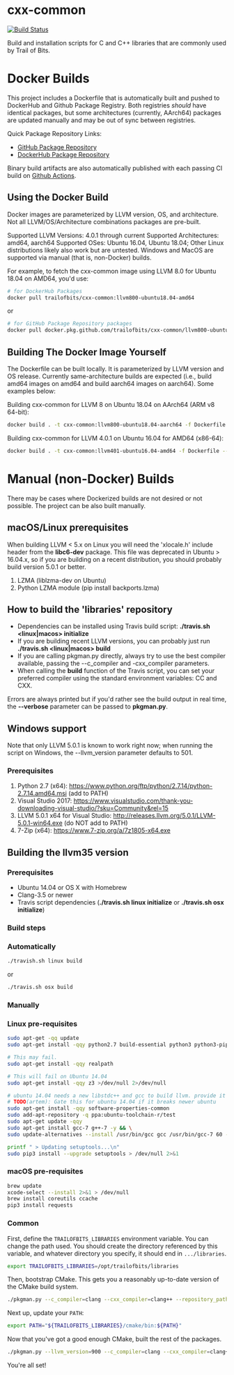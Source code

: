 # cxx-common

[![Build Status](https://img.shields.io/github/workflow/status/trailofbits/cxx-common/CI%20CD/master)](https://github.com/trailofbits/cxx-common/actions?query=workflow%3A%22CI%20CD%22)

Build and installation scripts for C and C++ libraries that are commonly used by Trail of Bits.

# Docker Builds

This project includes a Dockerfile that is automatically built and pushed to DockerHub and Github Package Registry. Both registries *should* have identical packages, but some architectures (currently, AArch64) packages are updated manually and may be out of sync between registries.

Quick Package Repository Links:
* [GitHub Package Repository](https://github.com/trailofbits/cxx-common/packages)
* [DockerHub Package Repository](https://hub.docker.com/r/trailofbits/cxx-common/tags)

Binary build artifacts are also automatically published with each passing CI build on [Github Actions](https://github.com/trailofbits/cxx-common/actions).

## Using the Docker Build

Docker images are parameterized by LLVM version, OS, and architecture. Not all LLVM/OS/Architecture combinations packages are pre-built.

Supported LLVM Versions: 4.0.1 through current
Supported Architectures: amd64, aarch64
Supported OSes: Ubuntu 16.04, Ubuntu 18.04; Other Linux distributions likely also work but are untested. Windows and MacOS are supported via manual (that is, non-Docker) builds.

For example, to fetch the cxx-common image using LLVM 8.0 for Ubuntu 18.04 on AMD64, you'd use:

```sh
# for DockerHub Packages
docker pull trailofbits/cxx-common:llvm800-ubuntu18.04-amd64
```

or
```sh
# for GitHub Package Repository packages
docker pull docker.pkg.github.com/trailofbits/cxx-common/llvm800-ubuntu18.04-amd64:latest
```

## Building The Docker Image Yourself

The Dockerfile can be built locally. It is parameterized by LLVM version and OS release. Currently same-architecture builds are expected (i.e., build amd64 images on amd64 and build aarch64 images on aarch64). Some examples below:

Building cxx-common for LLVM 8 on Ubuntu 18.04 on AArch64 (ARM v8 64-bit):
```sh
docker build . -t cxx-common:llvm800-ubuntu18.04-aarch64 -f Dockerfile --build-arg UBUNTU_BASE=arm64v8/ubuntu:18.04 --build-arg LLVM_VERSION=800
```

Building cxx-common for LLVM 4.0.1 on Ubuntu 16.04 for AMD64 (x86-64):
```sh
docker build . -t cxx-common:llvm401-ubuntu16.04-amd64 -f Dockerfile --build-arg UBUNTU_BASE=ubuntu:16.04 --build-arg LLVM_VERSION=401
```

# Manual (non-Docker) Builds

There may be cases where Dockerized builds are not desired or not possible. The project can be also built manually.

## macOS/Linux prerequisites

When building LLVM < 5.x on Linux you will need the 'xlocale.h' include header from the **libc6-dev** package. This file was deprecated in Ubuntu > 16.04.x, so if you are building on a recent distribution, you should probably build version 5.0.1 or better.

1. LZMA (liblzma-dev on Ubuntu)
2. Python LZMA module (pip install backports.lzma)

## How to build the 'libraries' repository

 * Dependencies can be installed using Travis build script: **./travis.sh <linux|macos> initialize**
 * If you are building recent LLVM versions, you can probably just run **./travis.sh <linux|macos> build**
 * If you are calling pkgman.py directly, always try to use the best compiler available, passing the --c_compiler and -cxx_compiler parameters.
 * When calling the **build** function of the Travis script, you can set your preferred compiler using the standard environment variables: CC and CXX.

Errors are always printed but if you'd rather see the build output in real time, the **--verbose** parameter can be passed to **pkgman.py**.

## Windows support

Note that only LLVM 5.0.1 is known to work right now; when running the script on Windows, the --llvm_version parameter defaults to 501.

### Prerequisites
1. Python 2.7 (x64): https://www.python.org/ftp/python/2.7.14/python-2.7.14.amd64.msi (add to PATH)
2. Visual Studio 2017: https://www.visualstudio.com/thank-you-downloading-visual-studio/?sku=Community&rel=15
3. LLVM 5.0.1 x64 for Visual Studio: http://releases.llvm.org/5.0.1/LLVM-5.0.1-win64.exe (do NOT add to PATH)
4. 7-Zip (x64): https://www.7-zip.org/a/7z1805-x64.exe

## Building the llvm35 version

### Prerequisites
 * Ubuntu 14.04 or OS X with Homebrew
 * Clang-3.5 or newer
 * Travis script dependencies (**./travis.sh linux initialize** or **./travis.sh osx initialize**)

### Build steps
### Automatically

```bash
./travish.sh linux build
```

or

```bash
./travis.sh osx build
```

### Manually

### Linux pre-requisites

```bash
sudo apt-get -qq update
sudo apt-get install -qqy python2.7 build-essential python3 python3-pip clang ninja-build

# This may fail.
sudo apt-get install -qqy realpath

# This will fail on Ubuntu 14.04
sudo apt-get install -qqy z3 >/dev/null 2>/dev/null

# ubuntu 14.04 needs a new libstdc++ and gcc to build llvm. provide it
# TODO(artem): Gate this for ubuntu 14.04 if it breaks newer ubuntu
sudo apt-get install -qqy software-properties-common
sudo add-apt-repository -q ppa:ubuntu-toolchain-r/test
sudo apt-get update -qqy
sudo apt-get install gcc-7 g++-7 -y && \
sudo update-alternatives --install /usr/bin/gcc gcc /usr/bin/gcc-7 60 --slave /usr/bin/g++ g++ /usr/bin/g++-7

printf " > Updating setuptools...\n"
sudo pip3 install --upgrade setuptools > /dev/null 2>&1
```

### macOS pre-requisites

```bash
brew update
xcode-select --install 2>&1 > /dev/null
brew install coreutils ccache
pip3 install requests
```

### Common

First, define the `TRAILOFBITS_LIBRARIES` environment variable. You can change the path used. You should create
the directory referenced by this variable, and whatever directory you specify, it should end in `.../libraries`.

```bash
export TRAILOFBITS_LIBRARIES=/opt/trailofbits/libraries
```

Then, bootstrap CMake. This gets you a reasonably up-to-date version of the CMake build system.

```bash
./pkgman.py --c_compiler=clang --cxx_compiler=clang++ --repository_path="${TRAILOFBITS_LIBRARIES}" --packages=cmake
```

Next up, update your `PATH`:

```bash
export PATH="${TRAILOFBITS_LIBRARIES}/cmake/bin:${PATH}"
```

Now that you've got a good enough CMake, built the rest of the packages.

```bash
./pkgman.py --llvm_version=900 --c_compiler=clang --cxx_compiler=clang++ --repository_path="${TRAILOFBITS_LIBRARIES}" --packages=z3,llvm,google,xed,capnproto
```

You're all set!
